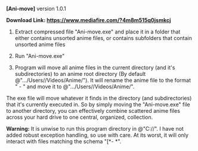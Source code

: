**[Ani-move]**
version 1.0.1

**Download Link: https://www.mediafire.com/?4m8m515q0jsmkcj** 

1. Extract compressed file "Ani-move.exe" and place it in a folder that either contains unsorted anime files, or contains subfolders that contain unsorted anime files

2. Run "Ani-move.exe"

3.  Program will move all anime files in the current directory (and it's subdirectories) to an anime root directory (By default @".../Users/<CurrentUser>/Videos/Anime/"). It will rename the anime file to the format "<Anime Title> - <Episode Number>" and move it to  @".../Users/<CurrentUser>/Videos/Anime/<Anime Title>".

The exe file will move whatever it finds in the directory (and subdirectories) that it's currently executed in. So by simply moving the "Ani-move.exe" file to another directory, you can effectively combine scattered anime files across your hard drive to one central, organized, collection.

**Warning:**
It is unwise to run this program directory in @"C://". I have not added robust exception handling, so use with care. At its worst, it will only interact with files matching the schema "[*- *".
